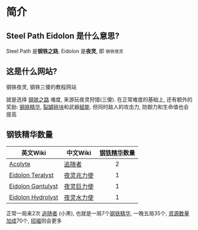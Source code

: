 # 简介

## Steel Path Eidolon 是什么意思?
Steel Path 是**钢铁之路**, Eidolon 是**夜灵**, 即 `钢铁夜灵`


## 这是什么网站?
钢铁夜灵, 钢铁三傻的教程网站

就是选择 [钢铁之路](https://warframe.huijiwiki.com/wiki/钢铁之路) 难度, 来游玩夜灵狩猎(三傻).
在正常难度的基础上, 还有额外的奖励: [钢铁精华](https://warframe.huijiwiki.com/wiki/钢铁精华), [裂罅碎块](https://warframe.huijiwiki.com/wiki/裂罅碎块)和武器[赋能](https://warframe.huijiwiki.com/wiki/赋能).
但同时敌人的攻击力, 防御力和生命值也会提高

## 钢铁精华数量
| 英文Wiki | 中文Wiki | [钢铁精华](https://warframe.huijiwiki.com/wiki/钢铁精华)数量 |
| --- | --- | :-: |
| [Acolyte](https://warframe.fandom.com/wiki/Acolyte) | [追随者](https://warframe.huijiwiki.com/wiki/追随者) | 2 |
| [Eidolon Teralyst](https://warframe.fandom.com/wiki/Eidolon_Teralyst) | [夜灵兆力使](https://warframe.huijiwiki.com/wiki/夜灵兆力使) | 1 |
| [Eidolon Gantulyst](https://warframe.fandom.com/wiki/Eidolon_Gantulyst) | [夜灵巨力使](https://warframe.huijiwiki.com/wiki/夜灵巨力使) | 1 |
| [Eidolon Hydrolyst](https://warframe.fandom.com/wiki/Eidolon_Hydrolyst) | [夜灵水力使](https://warframe.huijiwiki.com/wiki/夜灵水力使) | 1 |

正常一局来2次 [追随者](https://warframe.huijiwiki.com/wiki/追随者) (小黑), 也就是一局7个[钢铁精华](https://warframe.huijiwiki.com/wiki/钢铁精华), 一晚五局35个, [资源数量加成](https://warframe.huijiwiki.com/wiki/资源数量加成)70个, [招福](https://warframe.huijiwiki.com/wiki/招福)则会更多